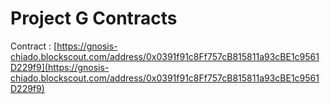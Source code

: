 # Project G Contracts
Contract : [https://gnosis-chiado.blockscout.com/address/0x0391f91c8Ff757cB815811a93cBE1c9561D229f9](https://gnosis-chiado.blockscout.com/address/0x0391f91c8Ff757cB815811a93cBE1c9561D229f9)